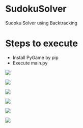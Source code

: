 # SudokuSolver

Sudoku Solver using Backtracking

# Steps to execute

- Install PyGame by pip
- Execute main.py

![](https://github.com/AdityaGautam05/LTTS-Python-255955-MiniProject/blob/master/SudokuSolver/images/1.png)

![](https://github.com/AdityaGautam05/LTTS-Python-255955-MiniProject/blob/master/SudokuSolver/images/2.png)

![](https://github.com/AdityaGautam05/LTTS-Python-255955-MiniProject/blob/master/SudokuSolver/images/3.png)

![](https://github.com/AdityaGautam05/LTTS-Python-255955-MiniProject/blob/master/SudokuSolver/images/4.png)

![](https://github.com/AdityaGautam05/LTTS-Python-255955-MiniProject/blob/master/SudokuSolver/images/5.png)

![](https://github.com/AdityaGautam05/LTTS-Python-255955-MiniProject/blob/master/SudokuSolver/images/6.png)


